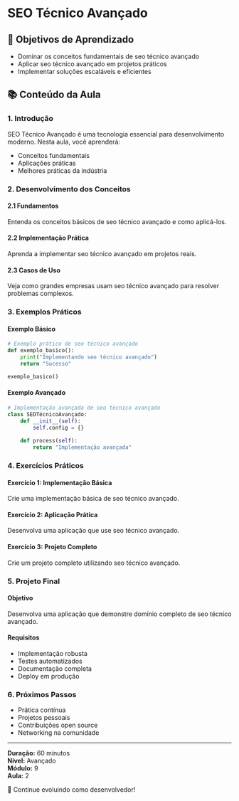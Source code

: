 # SEO Técnico Avançado

## 🎯 Objetivos de Aprendizado
- Dominar os conceitos fundamentais de seo técnico avançado
- Aplicar seo técnico avançado em projetos práticos
- Implementar soluções escaláveis e eficientes

## 📚 Conteúdo da Aula

### 1. Introdução
SEO Técnico Avançado é uma tecnologia essencial para desenvolvimento moderno. Nesta aula, você aprenderá:

- Conceitos fundamentais
- Aplicações práticas
- Melhores práticas da indústria

### 2. Desenvolvimento dos Conceitos

#### 2.1 Fundamentos
Entenda os conceitos básicos de seo técnico avançado e como aplicá-los.

#### 2.2 Implementação Prática
Aprenda a implementar seo técnico avançado em projetos reais.

#### 2.3 Casos de Uso
Veja como grandes empresas usam seo técnico avançado para resolver problemas complexos.

### 3. Exemplos Práticos

#### Exemplo Básico
```python
# Exemplo prático de seo técnico avançado
def exemplo_basico():
    print("Implementando seo técnico avançado")
    return "Sucesso"

exemplo_basico()
```

#### Exemplo Avançado
```python
# Implementação avançada de seo técnico avançado
class SEOTécnicoAvançado:
    def __init__(self):
        self.config = {}
    
    def process(self):
        return "Implementação avançada"
```

### 4. Exercícios Práticos

#### Exercício 1: Implementação Básica
Crie uma implementação básica de seo técnico avançado.

#### Exercício 2: Aplicação Prática
Desenvolva uma aplicação que use seo técnico avançado.

#### Exercício 3: Projeto Completo
Crie um projeto completo utilizando seo técnico avançado.

### 5. Projeto Final

#### Objetivo
Desenvolva uma aplicação que demonstre domínio completo de seo técnico avançado.

#### Requisitos
- Implementação robusta
- Testes automatizados
- Documentação completa
- Deploy em produção

### 6. Próximos Passos

- Prática contínua
- Projetos pessoais
- Contribuições open source
- Networking na comunidade

---

**Duração:** 60 minutos  
**Nível:** Avançado  
**Módulo:** 9  
**Aula:** 2  

🎉 Continue evoluindo como desenvolvedor!
